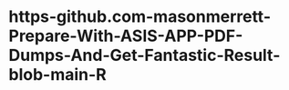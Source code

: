 # https-github.com-masonmerrett-Prepare-With-ASIS-APP-PDF-Dumps-And-Get-Fantastic-Result-blob-main-R